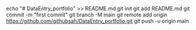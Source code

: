 echo "# DataEntry_portfolio" >> README.md
git init
git add README.md
git commit -m "first commit"
git branch -M main
git remote add origin https://github.com/githubsah/DataEntry_portfolio.git
git push -u origin main
